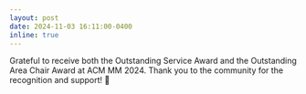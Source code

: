 ```yaml
---
layout: post
date: 2024-11-03 16:11:00-0400
inline: true
---
```

Grateful to receive both the Outstanding Service Award and the Outstanding Area Chair Award at ACM MM 2024. Thank you to the community for the recognition and support! 🌟
